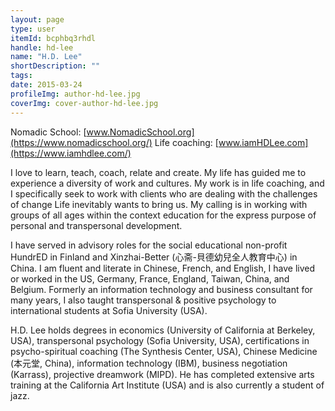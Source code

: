 ```yaml
---
layout: page
type: user
itemId: bcphbq3rhdl
handle: hd-lee
name: "H.D. Lee"
shortDescription: ""
tags:
date: 2015-03-24
profileImg: author-hd-lee.jpg
coverImg: cover-author-hd-lee.jpg
---
```


Nomadic School: [www.NomadicSchool.org](https://www.nomadicschool.org/)
Life coaching: [www.iamHDLee.com](https://www.iamhdlee.com/)

I love to learn, teach, coach, relate and create. My life has guided me to experience a diversity of work and cultures. My work is in life coaching, and I specifically seek to work with clients who are dealing with the challenges of change Life inevitably wants to bring us. My calling is in working with groups of all ages within the context education for the express purpose of personal and transpersonal development.

I have served in advisory roles for the social educational non-profit HundrED in Finland and Xinzhai-Better (心斋-貝德幼兒全人教育中心) in China. I am fluent and literate in Chinese, French, and English, I have lived or worked in the US, Germany, France, England, Taiwan, China, and Belgium. Formerly an information technology and business consultant for many years, I also taught transpersonal & positive psychology to international students at Sofia University (USA).

H.D. Lee holds degrees in economics (University of California at Berkeley, USA), transpersonal psychology (Sofia University, USA), certifications in psycho-spiritual coaching (The Synthesis Center, USA), Chinese Medicine (本元堂, China), information technology (IBM), business negotiation (Karrass), projective dreamwork (MIPD). He has completed extensive arts training at the California Art Institute (USA) and is also currently a student of jazz.
